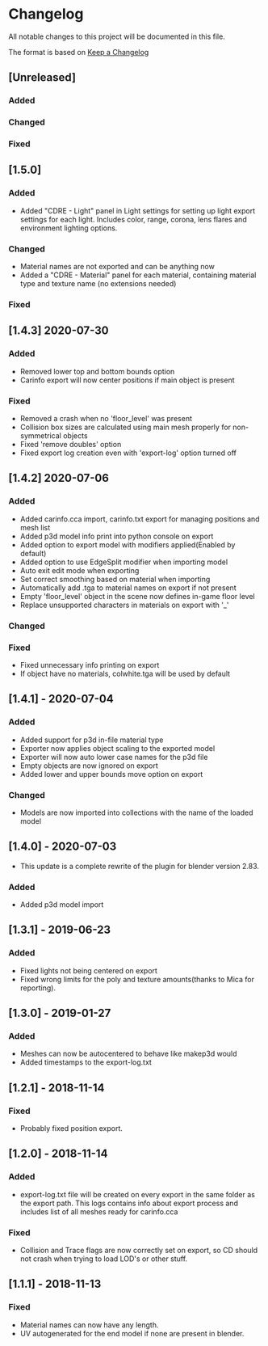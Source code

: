 # Changelog
All notable changes to this project will be documented in this file.

The format is based on [Keep a Changelog](http://keepachangelog.com/en/1.0.0/)

## [Unreleased]
### Added
### Changed
### Fixed

## [1.5.0]
### Added
- Added "CDRE - Light" panel in Light settings for setting up light export settings for each light. Includes color, range, corona, lens flares and environment lighting options.
### Changed
- Material names are not exported and can be anything now
- Added a "CDRE - Material" panel for each material, containing material type and texture name (no extensions needed)
### Fixed

## [1.4.3] 2020-07-30
### Added
- Removed lower top and bottom bounds option
- Carinfo export will now center positions if main object is present
### Fixed
- Removed a crash when no 'floor_level' was present
- Collision box sizes are calculated using main mesh properly for non-symmetrical objects
- Fixed 'remove doubles' option
- Fixed export log creation even with 'export-log' option turned off

## [1.4.2] 2020-07-06
### Added
- Added carinfo.cca import, carinfo.txt export for managing positions and mesh list
- Added p3d model info print into python console on export
- Added option to export model with modifiers applied(Enabled by default)
- Added option to use EdgeSplit modifier when importing model
- Auto exit edit mode when exporting
- Set correct smoothing based on material when importing
- Automatically add .tga to material names on export if not present
- Empty 'floor_level' object in the scene now defines in-game floor level
- Replace unsupported characters in materials on export with '_'
### Changed
### Fixed
- Fixed unnecessary info printing on export
- If object have no materials, colwhite.tga will be used by default

## [1.4.1] - 2020-07-04
### Added
- Added support for p3d in-file material type
- Exporter now applies object scaling to the exported model
- Exporter will now auto lower case names for the p3d file
- Empty objects are now ignored on export
- Added lower and upper bounds move option on export
### Changed
- Models are now imported into collections with the name of the loaded model

## [1.4.0] - 2020-07-03
- This update is a complete rewrite of the plugin for blender version 2.83.
### Added
- Added p3d model import

## [1.3.1] - 2019-06-23
### Added
- Fixed lights not being centered on export
- Fixed wrong limits for the poly and texture amounts(thanks to Mica for reporting).

## [1.3.0] - 2019-01-27
### Added
- Meshes can now be autocentered to behave like makep3d would
- Added timestamps to the export-log.txt

## [1.2.1] - 2018-11-14
### Fixed
- Probably fixed position export.

## [1.2.0] - 2018-11-14
### Added
- export-log.txt file will be created on every export in the same folder as the export path. This logs contains info about export process and includes list of all meshes ready for carinfo.cca
### Fixed
- Collision and Trace flags are now correctly set on export, so CD should not crash when trying to load LOD's or other stuff.

## [1.1.1] - 2018-11-13
### Fixed
- Material names can now have any length.
- UV autogenerated for the end model if none are present in blender.
